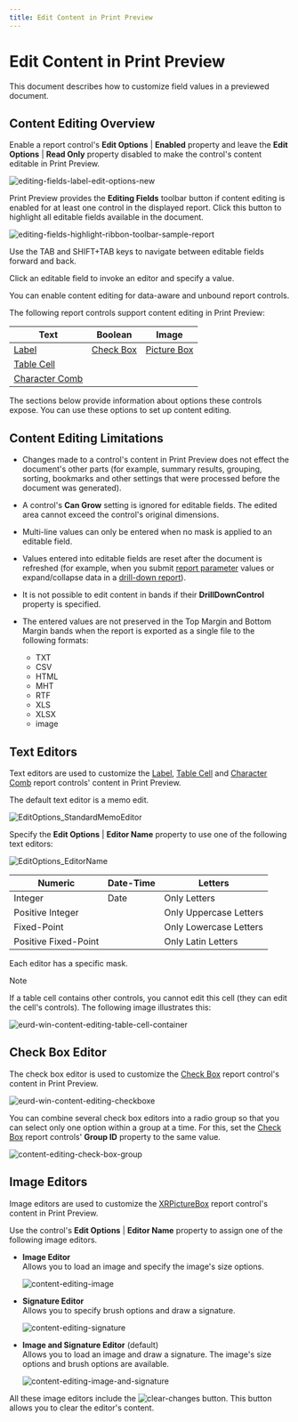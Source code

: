 ```yaml
---
title: Edit Content in Print Preview
---
```

# Edit Content in Print Preview

This document describes how to customize field values in a previewed document.

## <a name="enableediting"></a>Content Editing Overview
Enable a report control's **Edit Options** | **Enabled** property and leave the **Edit Options** | **Read Only** property disabled to make the control's content editable in Print Preview.

![editing-fields-label-edit-options-new](../../../../images/eurd-win-editing-fields-label-edit-options-new.png)

Print Preview provides the **Editing Fields** toolbar button if content editing is enabled for at least one control in the displayed report. Click this button to highlight all editable fields available in the document.

![editing-fields-highlight-ribbon-toolbar-sample-report](../../../../images/eurd-win-editing-fields-highlight-ribbon-toolbar-sample-report.png)

Use the TAB and SHIFT+TAB keys to navigate between editable fields forward and back.

Click an editable field to invoke an editor and specify a value.

You can enable content editing for data-aware and unbound report controls.

The following report controls support content editing in Print Preview:

| Text | Boolean | Image |
|--- | --- | --- |
| [Label](..\use-report-elements\use-basic-report-controls\label.md) | [Check Box](..\use-report-elements\use-basic-report-controls\check-box.md) | [Picture Box](..\use-report-elements\use-basic-report-controls\picture-box.md) |
| [Table Cell](..\use-report-elements\use-tables.md) | | |
| [Character Comb](..\use-report-elements\use-basic-report-controls\character-comb.md) | | |

The sections below provide information about options these controls expose. You can use these options to set up content editing.


## Content Editing Limitations

* Changes made to a control's content in Print Preview does not effect the document's other parts (for example, summary results, grouping, sorting, bookmarks and other settings that were processed before the document was generated).
* A control's **Can Grow** setting is ignored for editable fields. The edited area cannot exceed the control's original dimensions.
* Multi-line values can only be entered when no mask is applied to an editable field.  
* Values entered into editable fields are reset after the document is refreshed (for example, when you submit [report parameter](..\shape-report-data\use-report-parameters.md) values or expand/collapse data in a [drill-down report](create-drill-down-reports.md)).
* It is not possible to edit content in bands if their **DrillDownControl** property is specified.
* The entered values are not preserved in the Top Margin and Bottom Margin bands when the report is exported as a single file to the following formats:

    * TXT
    * CSV
	* HTML
	* MHT
	* RTF
	* XLS
	* XLSX
	* image

## Text Editors

Text editors are used to customize the [Label](..\use-report-elements\use-basic-report-controls\label.md), [Table Cell](..\use-report-elements\use-tables.md) and [Character Comb](..\use-report-elements\use-basic-report-controls\character-comb.md) report controls' content in Print Preview.

The default text editor is a memo edit. 
	
	
![EditOptions_StandardMemoEditor](../../../../images/eurd-win-editoptions_standardmemoeditor.png)


Specify the **Edit Options** | **Editor Name** property to use one of the following text editors:

![EditOptions_EditorName](../../../../images/eurd-win-editoptions_editorname.png)

| Numeric | Date-Time | Letters |
| --- | --- | --- |
| Integer | Date | Only Letters | 
| Positive Integer | | Only Uppercase Letters |
| Fixed-Point | | Only Lowercase Letters |
| Positive Fixed-Point | | Only Latin Letters |

Each editor has a specific mask.
	
> [!NOTE]
> If a table cell contains other controls, you cannot edit this cell (they can edit the cell's controls). The following image illustrates this:
> 
> ![eurd-win-content-editing-table-cell-container](../../../../images/eurd-win-content-editing-table-cell-container.png)

## Check Box Editor
The check box editor is used to customize the [Check Box](..\use-report-elements\use-basic-report-controls\check-box.md) report control's content in Print Preview.

![eurd-win-content-editing-checkboxe](../../../../images/eurd-win-content-editing-checkboxe.png)

You can combine several check box editors into a radio group so that you can select only one option within a group at a time. For this, set the [Check Box](..\use-report-elements\use-basic-report-controls\check-box.md) report controls' **Group ID** property to the same value.

![content-editing-check-box-group](../../../../images/eurd-win-content-editing-check-box-group.png)

## Image Editors

Image editors are used to customize the [XRPictureBox](..\use-report-elements\use-basic-report-controls\picture-box.md) report control's content in Print Preview.

Use the control's **Edit Options** | **Editor Name** property to assign one of the following image editors.

- **Image Editor**  
    Allows you to load an image and specify the image's size options.

    ![content-editing-image](../../../../images/eurd-win-content-editing-image.png)

- **Signature Editor**  
    Allows you to specify brush options and draw a signature.

    ![content-editing-signature](../../../../images/eurd-win-content-editing-signature.png)
- **Image and Signature Editor** (default)  
    Allows you to load an image and draw a signature. The image's size options and brush options are available.

    ![content-editing-image-and-signature](../../../../images/eurd-win-content-editing-image-and-signature.png)

All these image editors include the ![clear-changes](../../../../images/eurd-win-clear-changes.png) button. This button allows you to clear the editor's content.

